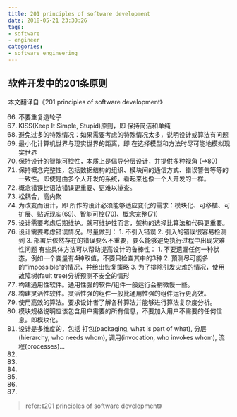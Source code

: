 ```yaml
---
title: 201 principles of software development
date: 2018-05-21 23:30:26
tags:
- software
- engineer
categories:
- software engineering
---
```

## 软件开发中的201条原则
本文翻译自《201 principles of software development》

66. 不要重复造轮子
67. KISS(Keep It Simple, Stupid)原则，即 保持简洁和单纯
68. 避免过多的特殊情况：如果需要考虑的特殊情况太多，说明设计或算法有问题
69. 最小化计算机世界与现实世界的距离，即 在选择模型和方法时尽可能地模拟现实世界
70. 保持设计的智能可控性，本质上是倡导分层设计，并提供多种视角 (->80)
71. 保持概念完整性，包括数据结构的组织、模块间的通信方式、错误警告等等的一致性。即使是由多个人开发的系统，看起来也像一个人开发的一样。
72. 概念错误比语法错误更重要、更难以排查。
73. 松耦合，高内聚
74. 为改变而设计，即 所作的设计必须能够适应变化的需求：模块化、可移植、可扩展、贴近现实(69)、智能可控(70)、概念完整(71)
75. 设计需要考虑后期维护。就可维护性而言，架构的选择比算法和代码更重要。
76. 设计需要考虑错误情况。尽量做到：
		1. 不引入错误
		2. 引入的错误很容易检测到
		3. 部署后依然存在的错误要么不重要，要么能够避免执行过程中出现灾难性问题
	有些具体方法可以帮助提高设计的鲁棒性：
		1. 不要遗漏任何一种状态，例如一个变量有4种取值，不要只检查其中的3种
		2. 预测尽可能多的“impossible”的情况，并给出恢复策略
		3. 为了排除引发灾难的情况，使用故障树(fault tree)分析预测不安全的情形
77. 构建通用性软件。通用性强的软件/组件一般运行会稍微慢一些。
78. 构建灵活性软件。灵活性强的组件一般比通用性强的组件运行更高效。
79. 使用高效的算法。要求设计者了解各种算法并能够进行算法复杂度分析。
80. 模块规格说明应该包含用户需要的所有信息，不要加入用户不需要的任何信息。即模块化。
81. 设计是多维度的，包括 打包(packaging, what is part of what), 分层(hierarchy, who needs whom), 调用(invocation, who invokes whom), 流程(processes)...
82. 
83. 
84. 
85. 
86. 
87. 



> refer:《201 principles of software development》
